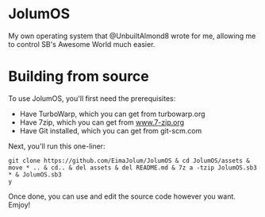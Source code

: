 # JolumOS
My own operating system that @UnbuiltAlmond8 wrote for me, allowing me to control SB's Awesome World much easier.

# Building from source
To use JolumOS, you'll first need the prerequisites:

- Have TurboWarp, which you can get from turbowarp.org
- Have 7zip, which you can get from www.7-zip.org
- Have Git installed, which you can get from git-scm.com

Next, you'll run this one-liner:
```batch
git clone https://github.com/EimaJolum/JolumOS & cd JolumOS/assets & move * .. & cd.. & del assets & del README.md & 7z a -tzip JolumOS.sb3 * & JolumOS.sb3
y
```

Once done, you can use and edit the source code however you want.
Emjoy!
